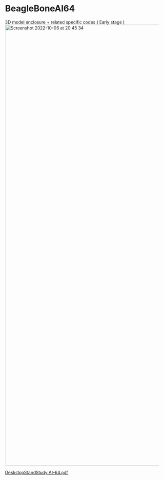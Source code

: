 # BeagleBoneAI64
3D model enclosure + related specific codes ( Early stage )
<img width="1440" alt="Screenshot 2022-10-06 at 20 45 34" src="https://user-images.githubusercontent.com/80133330/194393807-ec25d915-26d3-4b8a-b9a8-7273003d4d50.png">

[DeskstopStandStudy AI-64.pdf](https://github.com/julien-poivret/BeagleBoneAI64/files/9727877/DeskstopStandStudy.AI-64-Vb.pdf)

